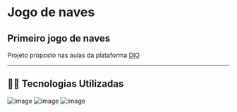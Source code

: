 # Jogo de naves 

## Primeiro jogo de naves

Projeto proposto nas aulas da plataforma [DIO](https://digitalinnovation.one/)

---

## :man_technologist: Tecnologias Utilizadas
![image](https://img.shields.io/badge/HTML5-E34F26?style=for-the-badge&logo=html5&logoColor=white) ![image](https://img.shields.io/badge/CSS3-1572B6?style=for-the-badge&logo=css3&logoColor=white) ![image](https://img.shields.io/badge/JavaScript-323330?style=for-the-badge&logo=javascript&logoColor=F7DF1E)
